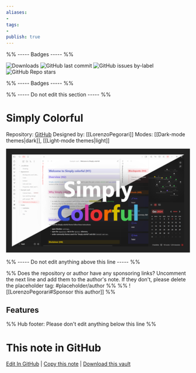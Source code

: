 ```yaml
---
aliases:
- 
tags: 
- 
publish: true
---
```


%% ----- Badges ----- %%

![Downloads](https://img.shields.io/badge/downloads-1288-573E7A?style=for-the-badge&logo=)
![GitHub last commit](https://img.shields.io/github/last-commit/LorenzoPegorari/SimplyColorful?color=573E7A&label=last%20update&logo=github&style=for-the-badge)
![GitHub issues by-label](https://img.shields.io/github/issues/LorenzoPegorari/SimplyColorful/help%20wanted?color=573E7A&logo=github&style=for-the-badge) 
![GitHub Repo stars](https://img.shields.io/github/stars/LorenzoPegorari/SimplyColorful?color=573E7A&logo=github&style=for-the-badge)

%% ----- Badges ----- %%

%% ----- Do not edit this section ----- %%

# Simply Colorful

Repository: [GitHub](https://github.com/LorenzoPegorari/SimplyColorful)
Designed by: [[LorenzoPegorari]]
Modes: [[Dark-mode themes|dark]], [[Light-mode themes|light]]



![screenshot](https://github.com/LorenzoPegorari/SimplyColorful/raw/HEAD/preview.png)

%% ----- Do not edit anything above this line ----- %% 

%% Does the repository or author have any sponsoring links? Uncomment the next line and add them to the author's note. If they don't, please delete the placeholder tag: #placeholder/author %%
%% ![[LorenzoPegorari#Sponsor this author]] %%


## Features



%% Hub footer: Please don't edit anything below this line %%

# This note in GitHub

<span class="git-footer">[Edit In GitHub](https://github.dev/obsidian-community/obsidian-hub/blob/main/02%20-%20Community%20Expansions/02.05%20All%20Community%20Expansions/Themes/Simply%20Colorful.md "git-hub-edit-note") | [Copy this note](https://raw.githubusercontent.com/obsidian-community/obsidian-hub/main/02%20-%20Community%20Expansions/02.05%20All%20Community%20Expansions/Themes/Simply%20Colorful.md "git-hub-copy-note") | [Download this vault](https://github.com/obsidian-community/obsidian-hub/archive/refs/heads/main.zip "git-hub-download-vault") </span>
